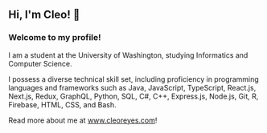 ## Hi, I'm Cleo! 👋
### Welcome to my profile!

I am a student at the University of Washington, studying Informatics and Computer Science.

I possess a diverse technical skill set, including proficiency in programming languages and frameworks such as Java, JavaScript, TypeScript, React.js, Next.js, Redux, GraphQL, Python, SQL, C#, C++, Express.js, Node.js, Git, R, Firebase, HTML, CSS, and Bash.

Read more about me at www.cleoreyes.com!
